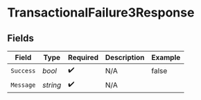 # TransactionalFailure3Response


## Fields

| Field              | Type               | Required           | Description        | Example            |
| ------------------ | ------------------ | ------------------ | ------------------ | ------------------ |
| `Success`          | *bool*             | :heavy_check_mark: | N/A                | false              |
| `Message`          | *string*           | :heavy_check_mark: | N/A                |                    |